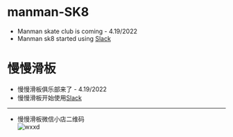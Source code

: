 # manman-SK8
- Manman skate club is coming - 4.19/2022
- Manman sk8 started using [Slack](https://slack.com/)

# 慢慢滑板
- 慢慢滑板俱乐部来了 - 4.19/2022
- 慢慢滑板开始使用[Slack](https://slack.com/)
---
- 慢慢滑板微信小店二维码  
![wxxd](https://gitee.com/manman90/manman-sk8/raw/master/images/wxxd.jpg)
